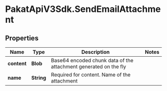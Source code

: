 # PakatApiV3Sdk.SendEmailAttachment

## Properties
Name | Type | Description | Notes
------------ | ------------- | ------------- | -------------
**content** | **Blob** | Base64 encoded chunk data of the attachment generated on the fly | 
**name** | **String** | Required for content. Name of the attachment | 


